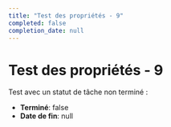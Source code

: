 ```yaml
---
title: "Test des propriétés - 9"
completed: false
completion_date: null
---
```


# Test des propriétés - 9

Test avec un statut de tâche non terminé :

- **Terminé**: false
- **Date de fin**: null
